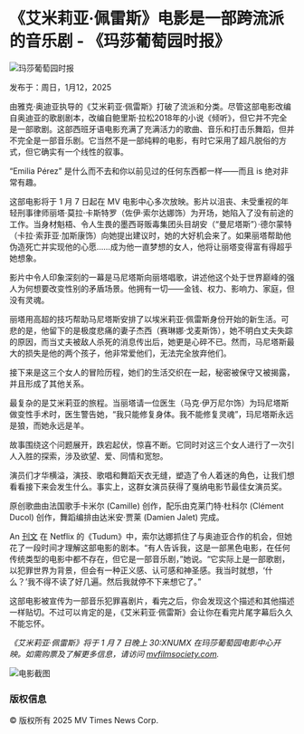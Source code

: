 # 《艾米莉亚·佩雷斯》电影是一部跨流派的音乐剧 - 《玛莎葡萄园时报》

![玛莎葡萄园时报](https://www.mvtimes.com/mvt/uploads/2017/11/logo_mobile.png?x76679)

发布于：周日，1月12，2025  

由雅克·奥迪亚执导的《艾米莉亚·佩雷斯》打破了流派和分类。尽管这部电影改编自奥迪亚的歌剧剧本，改编自鲍里斯·拉松2018年的小说《倾听》，但它并不完全是一部歌剧。这部西班牙语电影充满了充满活力的歌曲、音乐和打击乐舞蹈，但并不完全是一部音乐剧。它当然不是一部纯粹的电影，有时它采用了超凡脱俗的方式，但它确实有一个线性的叙事。

“Emilia Pérez” 是什么而不去和你以前见过的任何东西都一样——而且 is 绝对非常有趣。

这部电影将于 1 月 7 日起在 MV 电影中心多次放映。影片以沮丧、未受重视的年轻刑事律师丽塔·莫拉·卡斯特罗（佐伊·索尔达娜饰）为开场，她陷入了没有前途的工作。当身材魁梧、令人生畏的墨西哥贩毒集团头目胡安（“曼尼塔斯”）·德尔蒙特（卡拉·索菲亚·加斯康饰）向她提出建议时，她的大好机会来了。如果丽塔帮助他伪造死亡并实现他的心愿……成为他一直梦想的女人，他将让丽塔变得富有得超乎她想象。

影片中令人印象深刻的一幕是马尼塔斯向丽塔唱歌，讲述他这个处于世界巅峰的强人为何想要改变性别的矛盾场景。他拥有一切——金钱、权力、影响力、家庭，但没有灵魂。

丽塔用高超的技巧帮助马尼塔斯安排了以埃米莉亚·佩雷斯身份开始的新生活。可悲的是，他留下的是极度悲痛的妻子杰西（赛琳娜·戈麦斯饰），她不明白丈夫失踪的原因，而当丈夫被敌人杀死的消息传出后，她更是心碎不已。然而，马尼塔斯最大的损失是他的两个孩子，他非常爱他们，无法完全放弃他们。

接下来是这三个女人的冒险历程，她们的生活交织在一起，秘密被保守又被揭露，并且形成了其他关系。

最复杂的是艾米莉亚的旅程。当丽塔请一位医生（马克·伊万尼尔饰）为玛尼塔斯做变性手术时，医生警告她，“我只能修复身体。我不能修复灵魂”，玛尼塔斯永远是狼，而她永远是羊。

故事围绕这个问题展开，跌宕起伏，惊喜不断。它同时对这三个女人进行了一次引人入胜的探索，涉及欲望、爱、同情和宽恕。

演员们才华横溢，演技、歌唱和舞蹈天衣无缝，塑造了令人着迷的角色，让我们想看看接下来会发生什么。事实上，这群女演员获得了戛纳电影节最佳女演员奖。

原创歌曲由法国歌手卡米尔 (Camille) 创作，配乐由克莱门特·杜科尔 (Clément Ducol) 创作，舞蹈编排由达米安·贾莱 (Damien Jalet) 完成。

An [刊文](https://www.netflix.com/tudum/articles/emilia-perez-plot-cast-release-date) 在 Netflix 的《Tudum》中，索尔达娜抓住了与奥迪亚合作的机会，但她花了一段时间才理解这部电影的剧本。“有人告诉我，这是一部黑色电影，在任何传统类型的电影中都不存在，但它是一部音乐剧，”她说。“它实际上是一部歌剧，以犯罪世界为背景，但会有一种正义感、认可感和神圣感。我当时就想，‘什么？’我不得不读了好几遍。然后我就停不下来想它了。”

这部电影被宣传为一部音乐犯罪喜剧片，看完之后，你会发现这个描述和其他描述一样贴切。不过可以肯定的是，《艾米莉亚·佩雷斯》会让你在看完片尾字幕后久久不能忘怀。

_《艾米莉亚·佩雷斯》将于 1 月 7 日晚上 30:XNUMX 在玛莎葡萄园电影中心开映。如需购票及了解更多信息，请访问_ [_mvfilmsociety.com_](https://mvfilmsociety.com/2024/10/emilia-perez/)_._

![电影截图](https://www.mvtimes.com/mvt/uploads/2024/10/film-emilia-perez-1.jpg?x76679)

### 版权信息
© 版权所有 2025 MV Times News Corp.
<!-- tcd_original_link https://www.mvtimes.com/zh-CN/2024/10/29/emilia-perez-film-musical-genre-bender/ -->
